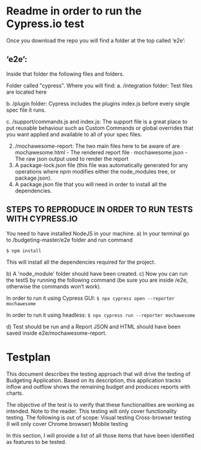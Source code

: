 # Readme in order to run the Cypress.io test

Once you download the repo you will find a folder at the top called ‘e2e’:

## ‘e2e’:

Inside that folder the following files and folders.

Folder called "cypress". Where you will find:
a.   	/integration folder: Test files are located here

b.   	/plugin folder: Cypress includes the plugins index.js before every single spec file it runs.

c.   	/support/commands.js and index.js: The support file is a great place to put reusable behaviour such as Custom Commands or global overrides that you want applied and available to all of your spec files.

2.	/mochawesome-report: The two main files here to be aware of are
·  	mochawesome.html - The rendered report file
·  	mochawesome.json - The raw json output used to render the report
3. A package-lock.json file (this file was automatically generated for any operations where npm modifies either the node_modules tree, or package.json).
4. A package.json file that you will need in order to install all the dependencies.


## STEPS TO REPRODUCE IN ORDER TO RUN TESTS WITH CYPRESS.IO

You need to have installed NodeJS in your machine. 
a)	In your terminal go to /budgeting-master/e2e folder and run command

 ```$ npm install```

This will install all the dependencies required for the project.

b) A 'node_module' folder should have been created.
c) Now you can run the testS by running the following command (be sure you are inside /e2e, otherwise the commands won’t work).

In order to run it using Cypress GUI:
```$ npx cypress open --reporter mochawesome```

In order to run it using headless:
```$ npx cypress run --reporter mochawesome```

d) Test should be run and a Report JSON and HTML should have been saved inside e2e/mochawesome-report.

# Testplan

This document describes the testing approach that will drive the testing of Budgeting Application. Based on its description, this application tracks inflow and outflow shows the remaining budget and produces reports with charts. 
 
The objective of the test is to verify that these functionalities are working as intended. Note to the reader. This testing will only cover functionality testing. The following is out of scope:
Visual testing
Cross-browser testing (I will only cover Chrome browser)
Mobile testing
 
In this section, I will provide a list of all those items that have been identified as features to be tested.
